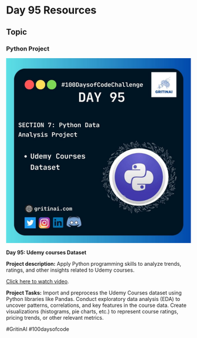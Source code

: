 # Day 95 Resources

## Topic

### Python Project

![100 days of code Day 95](https://github.com/GritinAI/100daysofcode2.0/blob/main/Images/Day95.jpg)

**Day 95: Udemy courses Dataset**

**Project description:** Apply Python programming skills to analyze trends, ratings, and other insights related to Udemy courses.


[Click here to watch video](https://youtu.be/AO5uhxa1R84?si=sIpEFMJ9lfjV3ks3).


**Project Tasks:**
Import and preprocess the Udemy Courses dataset using Python libraries like Pandas.
Conduct exploratory data analysis (EDA) to uncover patterns, correlations, and key features in the course data.
Create visualizations (histograms, pie charts, etc.) to represent course ratings, pricing trends, or other relevant metrics.

#GritinAI #100daysofcode


